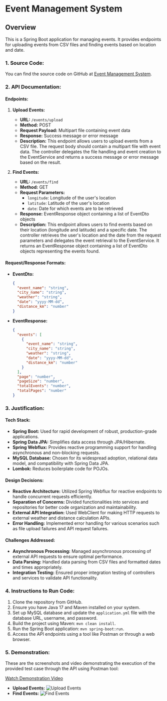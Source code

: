 # Event Management System

## Overview
This is a Spring Boot application for managing events. It provides endpoints for uploading events from CSV files and finding events based on location and date.

### 1. Source Code:
You can find the source code on GitHub at [Event Management System](https://github.com/PragyanKPradhan/Event-Management-System.git).

### 2. API Documentation:
#### Endpoints:
1. **Upload Events:**
   - **URL:** `/events/upload`
   - **Method:** POST
   - **Request Payload:** Multipart file containing event data
   - **Response:** Success message or error message
   - **Description:** This endpoint allows users to upload events from a CSV file. The request body should contain a multipart file with event data. The controller delegates the file handling and event creation to the EventService and returns a success message or error message based on the result.

2. **Find Events:**
   - **URL:** `/events/find`
   - **Method:** GET
   - **Request Parameters:**
     - `longitude`: Longitude of the user's location
     - `latitude`: Latitude of the user's location
     - `date`: Date for which events are to be retrieved
   - **Response:** EventResponse object containing a list of EventDto objects
   - **Description:** This endpoint allows users to find events based on their location (longitude and latitude) and a specific date. The controller retrieves the user's location and the date from the request parameters and delegates the event retrieval to the EventService. It returns an EventResponse object containing a list of EventDto objects representing the events found.

#### Request/Response Formats:
- **EventDto:**
  ```json
  {
    "event_name": "string",
    "city_name": "string",
    "weather": "string",
    "date": "yyyy-MM-dd",
    "distance_km": "number"
  }
  ```

- **EventResponse:**
  ```json
  {
    "events": [
      {
        "event_name": "string",
        "city_name": "string",
        "weather": "string",
        "date": "yyyy-MM-dd",
        "distance_km": "number"
      }
    ],
    "page": "number",
    "pageSize": "number",
    "totalEvents": "number",
    "totalPages": "number"
  }
  ```

### 3. Justification:
#### Tech Stack:
- **Spring Boot:** Used for rapid development of robust, production-grade applications.
- **Spring Data JPA:** Simplifies data access through JPA/Hibernate.
- **Spring Webflux:** Provides reactive programming support for handling asynchronous and non-blocking requests.
- **MySQL Database:** Chosen for its widespread adoption, relational data model, and compatibility with Spring Data JPA.
- **Lombok:** Reduces boilerplate code for POJOs.

#### Design Decisions:
- **Reactive Architecture:** Utilized Spring Webflux for reactive endpoints to handle concurrent requests efficiently.
- **Separation of Concerns:** Divided functionalities into services and repositories for better code organization and maintainability.
- **External API Integration:** Used WebClient for making HTTP requests to external weather and distance calculation APIs.
- **Error Handling:** Implemented error handling for various scenarios such as file upload failures and API request failures.

#### Challenges Addressed:
- **Asynchronous Processing:** Managed asynchronous processing of external API requests to ensure optimal performance.
- **Data Parsing:** Handled data parsing from CSV files and formatted dates and times appropriately.
- **Integration Testing:** Ensured proper integration testing of controllers and services to validate API functionality.

### 4. Instructions to Run Code:
1. Clone the repository from GitHub.
2. Ensure you have Java 17 and Maven installed on your system.
3. Set up MySQL database and update the `application.yml` file with the database URL, username, and password.
4. Build the project using Maven: `mvn clean install`.
5. Run the Spring Boot application: `mvn spring-boot:run`.
6. Access the API endpoints using a tool like Postman or through a web browser.

### 5. Demonstration:
These are the screenshots and video demonstrating the execution of the provided test case through the API using Postman tool:

[Watch Demonstration Video](https://drive.google.com/file/d/1ygmeJ0Bu6Zd6doltZC69Mic4w1nZ86Rc/view?usp=sharing)
- **Upload Events:**
  ![Upload Events](https://github.com/PragyanKPradhan/Event-Management-System/assets/144383179/783c7440-3114-448b-b7b7-e0f71a14ac41)
- **Find Events:**
  ![Find Events](https://github.com/PragyanKPradhan/Event-Management-System/assets/144383179/0eccb60b-8915-48a4-9149-6c6622c9cdaf)

  

